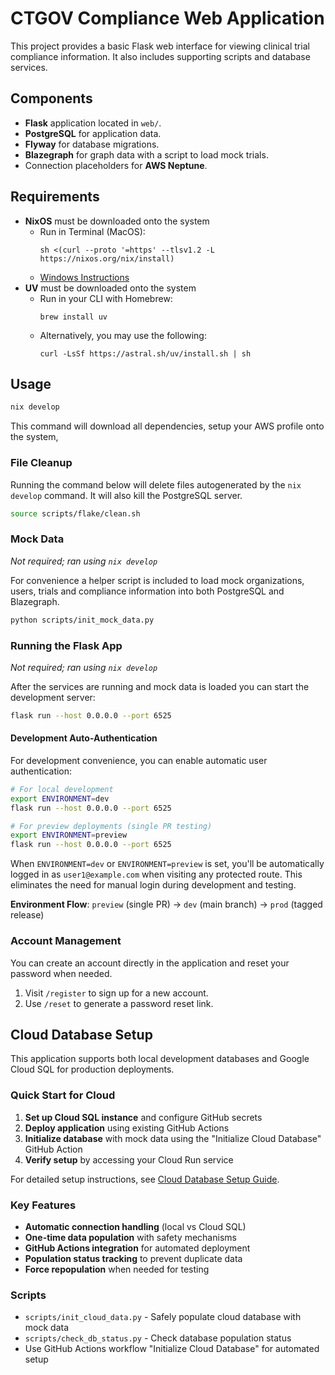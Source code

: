 # CTGOV Compliance Web Application

This project provides a basic Flask web interface for viewing clinical
trial compliance information. It also includes supporting scripts and
database services.

## Components

- **Flask** application located in `web/`.
- **PostgreSQL** for application data.
- **Flyway** for database migrations.
- **Blazegraph** for graph data with a script to load mock trials.
- Connection placeholders for **AWS Neptune**.

## Requirements

- **NixOS** must be downloaded onto the system
  - Run in Terminal (MacOS):
    ```
    sh <(curl --proto '=https' --tlsv1.2 -L https://nixos.org/nix/install)
    ```
  - [Windows Instructions](https://nixos.org/download/#nix-install-windows)
- **UV** must be downloaded onto the system
  - Run in your CLI with Homebrew:
    ```
    brew install uv
    ```
  - Alternatively, you may use the following:
    ```
    curl -LsSf https://astral.sh/uv/install.sh | sh
    ```

## Usage

```bash
nix develop
```

This command will download all dependencies, setup your AWS profile onto the system,

### File Cleanup

Running the command below will delete files autogenerated by the `nix develop` command. It will also kill the PostgreSQL server.

```bash
source scripts/flake/clean.sh
```

### Mock Data

_Not required; ran using `nix develop`_

For convenience a helper script is included to load mock organizations,
users, trials and compliance information into both PostgreSQL and Blazegraph.

```bash
python scripts/init_mock_data.py
```

### Running the Flask App

_Not required; ran using `nix develop`_

After the services are running and mock data is loaded you can start the
development server:

```bash
flask run --host 0.0.0.0 --port 6525
```

#### Development Auto-Authentication

For development convenience, you can enable automatic user authentication:

```bash
# For local development
export ENVIRONMENT=dev
flask run --host 0.0.0.0 --port 6525

# For preview deployments (single PR testing)
export ENVIRONMENT=preview
flask run --host 0.0.0.0 --port 6525
```

When `ENVIRONMENT=dev` or `ENVIRONMENT=preview` is set, you'll be automatically logged in as `user1@example.com` when visiting any protected route. This eliminates the need for manual login during development and testing.

**Environment Flow**: `preview` (single PR) → `dev` (main branch) → `prod` (tagged release)

### Account Management

You can create an account directly in the application and reset your password when needed.

1. Visit `/register` to sign up for a new account.
2. Use `/reset` to generate a password reset link.

## Cloud Database Setup

This application supports both local development databases and Google Cloud SQL for production deployments.

### Quick Start for Cloud

1. **Set up Cloud SQL instance** and configure GitHub secrets
2. **Deploy application** using existing GitHub Actions
3. **Initialize database** with mock data using the "Initialize Cloud Database" GitHub Action
4. **Verify setup** by accessing your Cloud Run service

For detailed setup instructions, see [Cloud Database Setup Guide](docs/CLOUD_DATABASE_SETUP.md).

### Key Features

- **Automatic connection handling** (local vs Cloud SQL)
- **One-time data population** with safety mechanisms
- **GitHub Actions integration** for automated deployment
- **Population status tracking** to prevent duplicate data
- **Force repopulation** when needed for testing

### Scripts

- `scripts/init_cloud_data.py` - Safely populate cloud database with mock data
- `scripts/check_db_status.py` - Check database population status
- Use GitHub Actions workflow "Initialize Cloud Database" for automated setup
